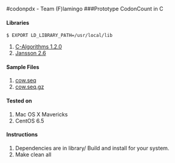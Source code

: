 #codonpdx - Team (F)lamingo
###Prototype CodonCount in C

#### Libraries

```
$ EXPORT LD_LIBRARY_PATH=/usr/local/lib
```

1. [C-Algorithms 1.2.0](http://c-algorithms.sourceforge.net)
2. [Jansson 2.6](http://www.digip.org/jansson/)

#### Sample Files

1. [cow.seq](https://www.dropbox.com/s/n67qz6k262ghxuz/cow.seq)
2. [cow.seq.gz](https://www.dropbox.com/s/vled9byvcxt7x88/cow.seq.gz)

#### Tested on

1. Mac OS X Mavericks
2. CentOS 6.5

#### Instructions

1. Dependencies are in library/  Build and install for your system.
2. Make clean all

